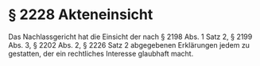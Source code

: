 # § 2228 Akteneinsicht
Das Nachlassgericht hat die Einsicht der nach § 2198 Abs. 1 Satz 2, § 2199 Abs. 3, § 2202 Abs. 2, § 2226 Satz 2 abgegebenen Erklärungen jedem zu gestatten, der ein rechtliches Interesse glaubhaft macht.